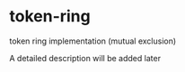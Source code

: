 # token-ring
token ring implementation (mutual exclusion)

A detailed description will be added later
